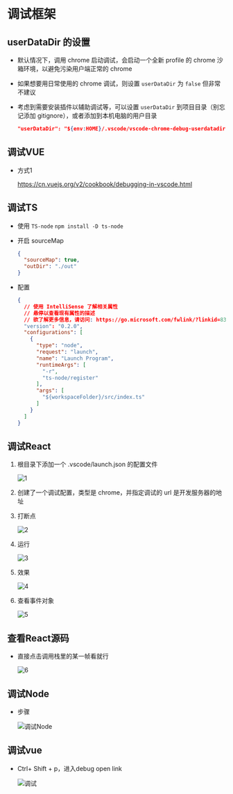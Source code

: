 # 调试框架

## userDataDir 的设置

+ 默认情况下，调用 chrome 启动调试，会启动一个全新 profile 的 chrome 沙箱环境，以避免污染用户端正常的 chrome
+ 如果想要用日常使用的 chrome 调试，则设置 `userDataDir` 为 `false` 但非常不建议
+ 考虑到需要安装插件以辅助调试等，可以设置 `userDataDir` 到项目目录（别忘记添加 gitignore），或者添加到本机电脑的用户目录

    ```json
    "userDataDir": "${env:HOME}/.vscode/vscode-chrome-debug-userdatadir"
    ```

## 调试VUE

+ 方式1

    <https://cn.vuejs.org/v2/cookbook/debugging-in-vscode.html>

## 调试TS

+ 使用 `TS-node` `npm install -D ts-node`

+ 开启 sourceMap

    ```json
    {
      "sourceMap": true,
      "outDir": "./out"
    }
    ```

+ 配置

    ```json
    {
      // 使用 IntelliSense 了解相关属性
      // 悬停以查看现有属性的描述
      // 欲了解更多信息，请访问: https://go.microsoft.com/fwlink/?linkid=830387
      "version": "0.2.0",
      "configurations": [
        {
          "type": "node",
          "request": "launch",
          "name": "Launch Program",
          "runtimeArgs": [
            "-r",
            "ts-node/register"
          ],
          "args": [
            "${workspaceFolder}/src/index.ts"
          ]
        }
      ]
    }
    ```

## 调试React

1. 根目录下添加一个 .vscode/launch.json 的配置文件

    ![1](image/1.png)

2. 创建了一个调试配置，类型是 chrome，并指定调试的 url 是开发服务器的地址

3. 打断点

    ![2](image/2.png)

4. 运行

    ![3](image/3.png)

5. 效果

    ![4](image/4.png)

6. 查看事件对象

    ![5](image/5.png)

## 查看React源码

+ 直接点击调用栈里的某一帧看就行

    ![6](image/6.png)

## 调试Node

+ 步骤

    ![调试Node](image/调试Node.png)

## 调试vue

+ Ctrl+ Shift + p，进入debug open link

  <img src="https://img-blog.csdnimg.cn/img_convert/efe29c5caa6ca97e0aa5b308480c847f.png" alt="调试">

